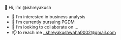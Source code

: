  👋 Hi, I’m @ishreyakush
- 👀 I’m interested in business analysis
- 🌱 I’m currently pursuing PGDM
- 💞️ I’m looking to collaborate on ...
- 📫 to reach me ..shreyakushwaha0002@gmail.com

<!---
ishreyakush/ishreyakush is a ✨ special ✨ repository because its `README.md` (this file) appears on your GitHub profile.
You can click the Preview link to take a look at your changes.
--->
